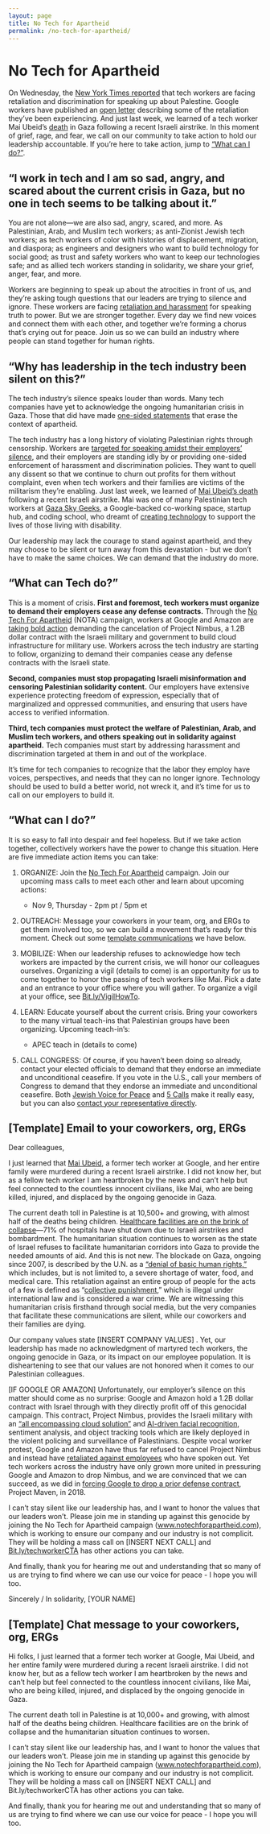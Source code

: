 ```yaml
---
layout: page
title: No Tech for Apartheid
permalink: /no-tech-for-apartheid/
---
```


# No Tech for Apartheid

On Wednesday, the [New York Times reported](https://www.nytimes.com/2023/11/08/business/israel-palestine-google-employees.html) that tech workers are facing retaliation and discrimination for speaking up about Palestine. Google workers have published an [open letter](https://medium.com/@notechforapartheid/googleopenletter-868f0c4477db) describing some of the retaliation they’ve been experiencing. And just last week, we learned of a tech worker Mai Ubeid’s [death](https://anamraheem.substack.com/p/a-delicate-small-gazelle) in Gaza following a recent Israeli airstrike. In this moment of grief, rage, and fear, we call on our community to take action to hold our leadership accountable. If you’re here to take action, jump to [“What can I do?”](#what-can-i-do).

## **“I work in tech and I am so sad, angry, and scared about the current crisis in Gaza, but no one in tech seems to be talking about it.”**

You are not alone—we are also sad, angry, scared, and more. As Palestinian, Arab, and Muslim tech workers; as anti-Zionist Jewish tech workers; as tech workers of color with histories of displacement, migration, and diaspora; as engineers and designers who want to build technology for social good; as trust and safety workers who want to keep our technologies safe; and as allied tech workers standing in solidarity, we share your grief, anger, fear, and more. 

Workers are beginning to speak up about the atrocities in front of us, and they’re asking tough questions that our leaders are trying to silence and ignore. These workers are facing [retaliation and harassment](https://medium.com/@notechforapartheid/googleopenletter-868f0c4477db) for speaking truth to power. But we are stronger together. Every day we find new voices and connect them with each other, and together we’re forming a chorus that’s crying out for peace. Join us so we can build an industry where people can stand together for human rights.

## **“Why has leadership in the tech industry been silent on this?”**

The tech industry’s silence speaks louder than words. Many tech companies have yet to acknowledge the ongoing humanitarian crisis in Gaza. Those that did have made [one-sided statements](https://www.calcalistech.com/ctechnews/article/bj8f1tfbt) that erase the context of apartheid.

The tech industry has a long history of violating Palestinian rights through censorship. Workers are [targeted for speaking amidst their employers’ silence](https://www.washingtonpost.com/technology/2023/10/22/google-amazon-meta-gaza-israel-contracts/), and their employers are standing idly by or providing one-sided enforcement of harassment and discrimination policies. They want to quell any dissent so that we continue to churn out profits for them without complaint, even when tech workers and their families are victims of the militarism they’re enabling. Just last week, we learned of [Mai Ubeid’s death](https://www.latimes.com/opinion/story/2023-11-07/gaza-palestine-israel-bombing-tech-sector-coders-silicon-valley) following a recent Israeli airstrike. Mai was one of many Palestinian tech workers at [Gaza Sky Geeks](https://gazaskygeeks.com/), a Google-backed co-working space, startup hub, and coding school, who dreamt of [creating technology](https://youtu.be/GSb_lgNawK0) to support the lives of those living with disability.

Our leadership may lack the courage to stand against apartheid, and they may choose to be silent or turn away from this devastation - but we don’t have to make the same choices. We can demand that the industry do more.

## **“What can Tech do?”**

This is a moment of crisis. **First and foremost, tech workers must organize to demand their employers cease any defense contracts.** Through the [No Tech For Apartheid](https://www.notechforapartheid.com) (NOTA) campaign, workers at Google and Amazon are [taking bold action](https://www.latimes.com/business/story/2023-08-29/google-cloud-employees-protest-israeli-military-contract) demanding the cancelation of Project Nimbus, a 1.2B dollar contract with the Israeli military and government to build cloud infrastructure for military use. Workers across the tech industry are starting to follow, organizing to demand their companies cease any defense contracts with the Israeli state.

**Second, companies must stop propagating Israeli misinformation and censoring Palestinian solidarity content.** Our employers have extensive experience protecting freedom of expression, especially that of marginalized and oppressed communities, and ensuring that users have access to verified information. 

**Third, tech companies must protect the welfare of Palestinian, Arab, and Muslim tech workers, and others speaking out in solidarity against apartheid.** Tech companies must start by addressing harassment and discrimination targeted at them in and out of the workplace.

It’s time for tech companies to recognize that the labor they employ have voices, perspectives, and needs that they can no longer ignore. Technology should be used to build a better world, not wreck it, and it’s time for us to call on our employers to build it.

## **“What can I do?”**

It is so easy to fall into despair and feel hopeless. But if we take action together, collectively workers have the power to change this situation. Here are five immediate action items you can take: 

1. ORGANIZE: Join the [No Tech For Apartheid](https://www.notechforapartheid.com) campaign. Join our upcoming mass calls to meet each other and learn about upcoming actions: 
    * Nov 9, Thursday - 2pm pt / 5pm et 

2. OUTREACH: Message your coworkers in your team, org, and ERGs to get them involved too, so we can build a movement that’s ready for this moment. Check out some [template communications](#template-email-to-your-coworkers-org-ergs) we have below.

3. MOBILIZE: When our leadership refuses to acknowledge how tech workers are impacted by the current crisis, we will honor our colleagues ourselves. Organizing a vigil (details to come) is an opportunity for us to come together to honor the passing of tech workers like Mai. Pick a date and an entrance to your office where you will gather. To organize a vigil at your office, see [Bit.ly/VigilHowTo](https://bit.ly/VigilHowToo). 

4. LEARN: Educate yourself about the current crisis. Bring your coworkers to the many virtual teach-ins that Palestinian groups have been organizing. Upcoming teach-in’s: 
    * APEC teach in (details to come)

5. CALL CONGRESS: Of course, if you haven’t been doing so already, contact your elected officials to demand that they endorse an immediate and unconditional ceasefire. If you vote in the U.S., call your members of Congress to demand that they endorse an immediate and unconditional ceasefire. Both [Jewish Voice for Peace](https://www.jewishvoiceforpeace.org/action-alerts/) and [5 Calls](https://5calls.org/) make it really easy, but you can also [contact your representative directly](https://www.house.gov/representatives/find-your-representative).

## **[Template] Email to your coworkers, org, ERGs**

Dear colleagues, 

I just learned that [Mai Ubeid](https://anamraheem.substack.com/p/a-delicate-small-gazelle), a former tech worker at Google, and her entire family were murdered during a recent Israeli airstrike. I did not know her, but as a fellow tech worker I am heartbroken by the news and can’t help but feel connected to the countless innocent civilians, like Mai, who are being killed, injured, and displaced by the ongoing genocide in Gaza. 

The current death toll in Palestine is at 10,500+ and growing, with almost half of the deaths being children. [Healthcare facilities are on the brink of collapse](https://www.ochaopt.org/content/hostilities-gaza-strip-and-israel-flash-update-28)—71% of hospitals have shut down due to Israeli airstrikes and bombardment. The humanitarian situation continues to worsen as the state of Israel refuses to facilitate humanitarian corridors into Gaza to provide the needed amounts of aid. And this is not new. The blockade on Gaza, ongoing since 2007, is described by the U.N. as a [“denial of basic human rights,”](https://www.un.org/unispal/humanitarian-situation-in-the-gaza-strip-fast-facts-ocha-factsheet/) which includes, but is not limited to, a severe shortage of water, food, and medical care. This retaliation against an entire group of people for the acts of a few is defined as “[collective punishment](https://casebook.icrc.org/a_to_z/glossary/collective-punishments),” which is illegal under international law and is considered a war crime. We are witnessing this humanitarian crisis firsthand through social media, but the very companies that facilitate these communications are silent, while our coworkers and their families are dying. 

Our company values state [INSERT COMPANY VALUES] . Yet, our leadership has made no acknowledgment of martyred tech workers, the ongoing genocide in Gaza, or its impact on our employee population.  It is disheartening to see that our values are not honored when it comes to our Palestinian colleagues. 

[IF GOOGLE OR AMAZON] Unfortunately, our employer’s silence on this matter should come as no surprise: Google and Amazon hold a 1.2B dollar contract with Israel through with they directly profit off of this genocidal campaign. This contract, Project Nimbus, provides the Israeli military with an [“all encompassing cloud solution”](https://www.haaretz.com/israel-news/tech-news/2021-04-21/ty-article/israel-picks-google-amazon-for-official-state-cloud/0000017f-e896-dc91-a17f-fc9fd1ce0000) and [AI-driven facial recognition](https://theintercept.com/2022/07/24/google-israel-artificial-intelligence-project-nimbus/), sentiment analysis, and object tracking tools which are likely deployed in the violent policing and surveillance of Palestinians. Despite vocal worker protest, Google and Amazon have thus far refused to cancel Project Nimbus and instead have [retaliated against employees](https://www.latimes.com/business/technology/story/2022-03-15/google-project-nimbus-ariel-koren) who have spoken out. Yet tech workers across the industry have only grown more united in pressuring Google and Amazon to drop Nimbus, and we are convinced that we can succeed, as we did in [forcing Google to drop a prior defense contract](https://www.nytimes.com/2018/06/01/technology/google-pentagon-project-maven.html), Project Maven, in 2018.

I can’t stay silent like our leadership has, and I want to honor the values that our leaders won’t. Please join me in standing up against this genocide by joining the No Tech for Apartheid campaign (www.notechforapartheid.com), which is working to ensure our company and our industry is not complicit. They will be holding a mass call on [INSERT NEXT CALL] and [Bit.ly/techworkerCTA](https://bit.ly/techworkerCTA) has other actions you can take.

And finally, thank you for hearing me out and understanding that so many of us are trying to find where we can use our voice for peace - I hope you will too.

Sincerely / In solidarity, 
[YOUR NAME] 

## **[Template] Chat message to your coworkers, org, ERGs**

Hi folks, I just learned that a former tech worker at Google, Mai Ubeid, and her entire family were murdered during a recent Israeli airstrike. I did not know her, but as a fellow tech worker I am heartbroken by the news and can’t help but feel connected to the countless innocent civilians, like Mai, who are being killed, injured, and displaced by the ongoing genocide in Gaza. 

The current death toll in Palestine is at 10,000+ and growing, with almost half of the deaths being children. Healthcare facilities are on the brink of collapse and the humanitarian situation continues to worsen.

I can’t stay silent like our leadership has, and I want to honor the values that our leaders won’t. Please join me in standing up against this genocide by joining the No Tech for Apartheid campaign (www.notechforapartheid.com), which is working to ensure our company and our industry is not complicit. They will be holding a mass call on [INSERT NEXT CALL] and Bit.ly/techworkerCTA has other actions you can take.

And finally, thank you for hearing me out and understanding that so many of us are trying to find where we can use our voice for peace - I hope you will too.